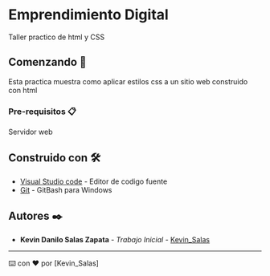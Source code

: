 # Emprendimiento Digital
Taller practico de html y CSS

## Comenzando 🚀

Esta practica muestra como aplicar estilos css a un sitio web construido con html 


### Pre-requisitos 📋

Servidor web


## Construido con 🛠️

* [Visual Studio code](https://code.visualstudio.com/Download) - Editor de codigo fuente 
* [Git](https://git-scm.com/downloads) - GitBash para Windows 

## Autores ✒️

* **Kevin Danilo Salas Zapata** - *Trabajo Inicial* - [Kevin_Salas](https://github.com/kevinsalsss)

---
⌨️ con ❤️ por [Kevin_Salas]